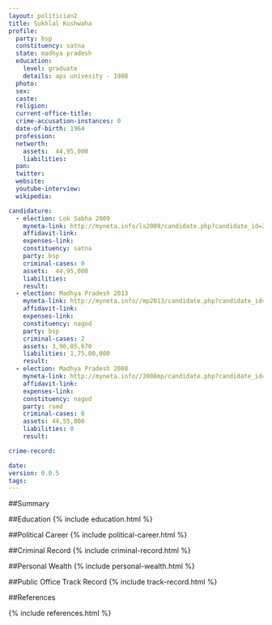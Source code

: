 ```yaml
---
layout: politician2
title: Sukhlal Kushwaha
profile: 
  party: bsp
  constituency: satna
  state: madhya pradesh
  education: 
    level: graduate
    details: aps univesity - 1988
  photo: 
  sex: 
  caste: 
  religion: 
  current-office-title: 
  crime-accusation-instances: 0
  date-of-birth: 1964
  profession: 
  networth: 
    assets:  44,95,000
    liabilities: 
  pan: 
  twitter: 
  website: 
  youtube-interview: 
  wikipedia: 

candidature: 
  - election: Lok Sabha 2009
    myneta-link: http://myneta.info/ls2009/candidate.php?candidate_id=3253
    affidavit-link: 
    expenses-link: 
    constituency: satna 
    party: bsp
    criminal-cases: 0
    assets:  44,95,000
    liabilities: 
    result:  
  - election: Madhya Pradesh 2013
    myneta-link: http://myneta.info//mp2013/candidate.php?candidate_id=41
    affidavit-link: 
    expenses-link: 
    constituency: nagod 
    party: bsp
    criminal-cases: 2
    assets: 3,96,05,670
    liabilities: 1,75,00,000
    result:  
  - election: Madhya Pradesh 2008
    myneta-link: http://myneta.info//2008mp/candidate.php?candidate_id=523
    affidavit-link: 
    expenses-link: 
    constituency: nagod 
    party: rsmd
    criminal-cases: 0
    assets: 44,55,000
    liabilities: 0
    result:  

crime-record: 

date: 
version: 0.0.5
tags: 
---
```

##Summary


##Education
{% include education.html %}


##Political Career
{% include political-career.html %}


##Criminal Record
{% include criminal-record.html %}


##Personal Wealth
{% include personal-wealth.html %}


##Public Office Track Record
{% include track-record.html %}


##References


{% include references.html %}
